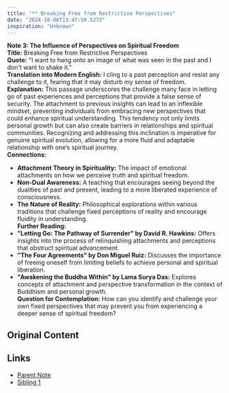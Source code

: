 ```yaml
---
title: "** Breaking Free from Restrictive Perspectives"
date: "2024-10-06T13:47:50.527Z"
inspiration: "Unknown"
---
```


**Note 3: The Influence of Perspectives on Spiritual Freedom**  
**Title:** Breaking Free from Restrictive Perspectives  
**Quote:** "I want to hang onto an image of what was seen in the past and I don't want to shake it."  
**Translation into Modern English:** I cling to a past perception and resist any challenge to it, fearing that it may disturb my sense of freedom.  
**Explanation:** This passage underscores the challenge many face in letting go of past experiences and perceptions that provide a false sense of security. The attachment to previous insights can lead to an inflexible mindset, preventing individuals from embracing new perspectives that could enhance spiritual understanding. This tendency not only limits personal growth but can also create barriers in relationships and spiritual communities. Recognizing and addressing this inclination is imperative for genuine spiritual evolution, allowing for a more fluid and adaptable relationship with one’s spiritual journey.  
**Connections:**  
- **Attachment Theory in Spirituality:** The impact of emotional attachments on how we perceive truth and spiritual freedom.  
- **Non-Dual Awareness:** A teaching that encourages seeing beyond the dualities of past and present, leading to a more liberated experience of consciousness.  
- **The Nature of Reality:** Philosophical explorations within various traditions that challenge fixed perceptions of reality and encourage fluidity in understanding.  
**Further Reading:**  
- **"Letting Go: The Pathway of Surrender" by David R. Hawkins:** Offers insights into the process of relinquishing attachments and perceptions that obstruct spiritual advancement.  
- **"The Four Agreements" by Don Miguel Ruiz:** Discusses the importance of freeing oneself from limiting beliefs to achieve personal and spiritual liberation.  
- **"Awakening the Buddha Within" by Lama Surya Das:** Explores concepts of attachment and perspective transformation in the context of Buddhism and personal growth.  
**Question for Contemplation:** How can you identify and challenge your own fixed perspectives that may prevent you from experiencing a deeper sense of spiritual freedom?  


## Original Content



## Links

- [Parent Note](/parent-note.md)
- [Sibling 1](/zettel1.md)
